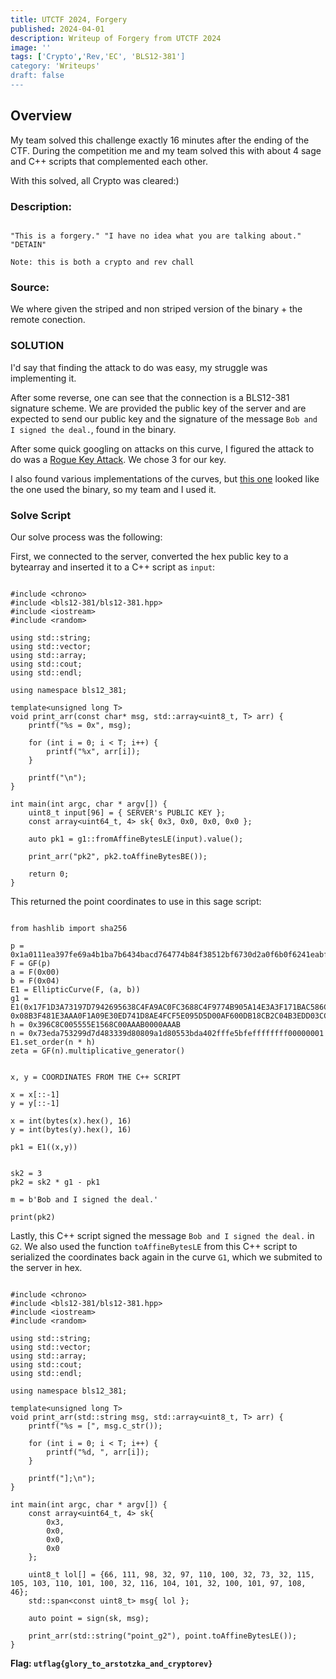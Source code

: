 ```yaml
---
title: UTCTF 2024, Forgery
published: 2024-04-01
description: Writeup of Forgery from UTCTF 2024
image: ''
tags: ['Crypto','Rev,'EC', 'BLS12-381']
category: 'Writeups'
draft: false 
---
```



## Overview

My team solved this challenge exactly 16 minutes after the ending of the CTF. During the competition me and my team solved this with about 4 sage and C++ scripts that complemented each other.

With this solved, all Crypto was cleared:)

### Description:

```

"This is a forgery." "I have no idea what you are talking about." "DETAIN"

Note: this is both a crypto and rev chall

```

### Source:

We where given the striped and non striped version of the binary + the remote conection.

### SOLUTION

I'd say that finding the attack to do was easy, my struggle was implementing it.

After some reverse, one can see that the connection is a BLS12-381 signature scheme. We are provided the public key of the server and are expected to send our public key and the signature of the message `Bob and I signed the deal.`, found in the binary.

After some quick googling on attacks on this curve, I figured the attack to do was a [Rogue Key Attack](https://hackmd.io/@benjaminion/bls12-381#Rogue-key-attacks). We chose 3 for our key.

I also found various implementations of the curves, but [this one](https://github.com/AntelopeIO/bls12-381/tree/main) looked like the one used the binary, so my team and I used it.


### Solve Script

Our solve process was the following:

First, we connected to the server, converted the hex public key to a bytearray and inserted it to a C++ script as `input`: 

```cpp=

#include <chrono>
#include <bls12-381/bls12-381.hpp>
#include <iostream>
#include <random>

using std::string;
using std::vector;
using std::array;
using std::cout;
using std::endl;

using namespace bls12_381;

template<unsigned long T>
void print_arr(const char* msg, std::array<uint8_t, T> arr) {
    printf("%s = 0x", msg);
    
    for (int i = 0; i < T; i++) {
        printf("%x", arr[i]);
    }
    
    printf("\n");
}

int main(int argc, char * argv[]) {
    uint8_t input[96] = { SERVER's PUBLIC KEY };
    const array<uint64_t, 4> sk{ 0x3, 0x0, 0x0, 0x0 };

    auto pk1 = g1::fromAffineBytesLE(input).value();
    
    print_arr("pk2", pk2.toAffineBytesBE());
    
    return 0;
}

```

This returned the point coordinates to use in this sage script:

```python=

from hashlib import sha256

p = 0x1a0111ea397fe69a4b1ba7b6434bacd764774b84f38512bf6730d2a0f6b0f6241eabfffeb153ffffb9feffffffffaaab
F = GF(p)
a = F(0x00)
b = F(0x04)
E1 = EllipticCurve(F, (a, b))
g1 = E1(0x17F1D3A73197D7942695638C4FA9AC0FC3688C4F9774B905A14E3A3F171BAC586C55E83FF97A1AEFFB3AF00ADB22C6BB, 0x08B3F481E3AAA0F1A09E30ED741D8AE4FCF5E095D5D00AF600DB18CB2C04B3EDD03CC744A2888AE40CAA232946C5E7E1)
h = 0x396C8C005555E1568C00AAAB0000AAAB
n = 0x73eda753299d7d483339d80809a1d80553bda402fffe5bfeffffffff00000001
E1.set_order(n * h)
zeta = GF(n).multiplicative_generator()


x, y = COORDINATES FROM THE C++ SCRIPT

x = x[::-1]
y = y[::-1]

x = int(bytes(x).hex(), 16) 
y = int(bytes(y).hex(), 16) 

pk1 = E1((x,y))


sk2 = 3
pk2 = sk2 * g1 - pk1

m = b'Bob and I signed the deal.'

print(pk2)

```

Lastly, this C++ script signed the message `Bob and I signed the deal.` in `G2`. 
We also used the function `toAffineBytesLE` from this C++ script to serialized the coordinates back again in the curve `G1`, which we submited to the server in hex.

```cpp=

#include <chrono>
#include <bls12-381/bls12-381.hpp>
#include <iostream>
#include <random>

using std::string;
using std::vector;
using std::array;
using std::cout;
using std::endl;

using namespace bls12_381;

template<unsigned long T>
void print_arr(std::string msg, std::array<uint8_t, T> arr) {
    printf("%s = [", msg.c_str());
    
    for (int i = 0; i < T; i++) {
        printf("%d, ", arr[i]);
    }
    
    printf("];\n");
}

int main(int argc, char * argv[]) {
    const array<uint64_t, 4> sk{
        0x3,
        0x0,
        0x0,
        0x0
    };
    
    uint8_t lol[] = {66, 111, 98, 32, 97, 110, 100, 32, 73, 32, 115, 105, 103, 110, 101, 100, 32, 116, 104, 101, 32, 100, 101, 97, 108, 46};
    std::span<const uint8_t> msg{ lol };
    
    auto point = sign(sk, msg);
    
    print_arr(std::string("point_g2"), point.toAffineBytesLE());
}

```




**Flag: `utflag{glory_to_arstotzka_and_cryptorev}`**